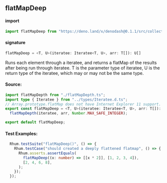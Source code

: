 
## flatMapDeep

#### import
```typescript
import flatMapDeep from "https://deno.land/x/denodash@0.1.1/src/collection/flatMapDeep.ts"
```

#### signature
```typescript
flatMapDeep = <T, U>(iteratee: Iteratee<T, U>, arr: T[]): U[]
```

Runs each element through a iteratee, and returns a flatMap of the results after being run through iteratee. T is the parameter type of iteratee, U is the return type of the iteratee, which may or may not be the same type.

#### Source:

```typescript
import flatMapDepth from "./flatMapDepth.ts";
import type { Iteratee } from "../types/Iteratee.d.ts";
// Array.prototype.flatMap does not have Internet Explorer 11 support.
export const flatMapDeep = <T, U>(iteratee: Iteratee<T, U>, arr: T[]): U[] =>
  flatMapDepth(iteratee, arr, Number.MAX_SAFE_INTEGER);

export default flatMapDeep;

```

#### Test Examples: 

```typescript
  Rhum.testSuite("flatMapDeep()", () => {
    Rhum.testCase("should created a deeply flattened flatmap", () => {
      Rhum.asserts.assertEquals(
        flatMapDeep((x: number) => [[x * 2]], [1, 2, 3, 4]),
        [2, 4, 6, 8],
      );
    });
  });
```

  